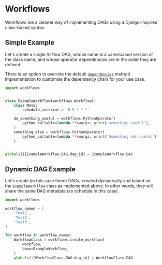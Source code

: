 # Workflows
Workflows are a cleaner way of implementing DAGs using a Django-inspired class-based syntax.

## Simple Example
Let's create a single Airflow DAG, whose name is a camelcased version of the class name, and whose operator dependencies are in the order they are defined.

There is an option to override the default [`dependencies`](https://github.com/maxg203/airflow-workflows/blob/master/workflows.py#L165) method implementation to customise the dependency chain for your use case.

```python
import workflows


class ExampleWorkflow(workflows.Workflow):
    class Meta:
        schedule_interval = '0 9 * * *'

    do_something_useful = workflows.PythonOperator(
        python_callable=lambda **kwargs: print('something useful'),
    )
    something_else = workflows.PythonOperator(
        python_callable=lambda **kwargs: print('Something not useful'),
    )


globals()[ExampleWorkflow.DAG.dag_id] = ExampleWorkflow.DAG
```


## Dynamic DAG Example
Let's create (in this case three) DAGs, created dynamically and based on the `ExampleWorkflow` class as implemented above. In other words, they will share the same DAG metadata (so schedule in this case).

```python
import workflows

workflow_names = [
    'Test1',
    'Test2',
    'Test3',
]

for workflow in workflow_names:
    WorkflowClass = workflows.create_workflow(
        workflow,
        base=ExampleWorkflow,
    )
    globals()[WorkflowClass.DAG.dag_id] = WorkflowClass.DAG
```

